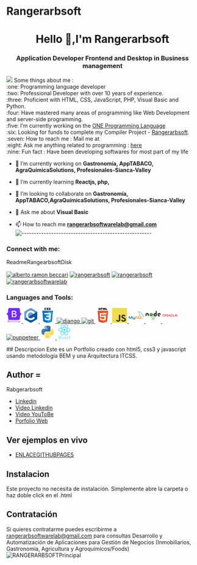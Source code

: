 # Rangerarbsoft
<h1 align="center">Hello 👋,I'm Rangerarbsoft</h1>
<h3 align="center">Application Developer Frontend and Desktop in Business management</h3>
<img src="C:\Users\54351\Pictures\IMAGENES\RANGERARBSOFTPrincipal.png">
Some things about me :<br/>
:one: Programming language developer<br/>
:two: Professional Developer with over 10 years of experience.<br/>
:three: Proficient with HTML, CSS, JavaScript, PHP, Visual Basic and Python.<br/> 
:four: Have mastered many areas of programming like Web Development and server-side programming.<br/>
:five: I’m currently working on the <a href="https://github.com/One-Language">ONE Programming Language</a><br/> 
:six: Looking for funds to complete my Compiler Project - <a href="https://github.com/19PosBGH32/Rangerarbsoft/edit/main/README.md">Rangerarbsoft</a>.<br/>
:seven: How to reach me : Mail me at</br>
:eight: Ask me anything related to programming : <a href="https://github.com/BaseMax/BaseMax/issues/new?assignees=&labels=question&template=custom.md&title=Question%3A+%5BYour-Title%5D">here</a><br/> 
:nine: Fun fact : Have been developing softwares for most part of my life

- 🔭 I’m currently working on **Gastronomía, AppTABACO, AgraQuímicaSolutions, Profesionales-Sianca-Valley**

- 🌱 I’m currently learning **Reactjs, php,**

- 👯 I’m looking to collaborate on **Gastronomía, AppTABACO,AgraQuímicaSolutions, Profesionales-Sianca-Valley**

- 💬 Ask me about **Visual Basic**

- 📫 How to reach me **rangerarbsoftwarelab@gmail.com**
![-----------------------------------------------------](
https://raw.githubusercontent.com/andreasbm/readme/master/assets/lines/aqua.png)

<h3 align="left">Connect with me:</h3>
<p align="left">
ReadmeRangearbsoftDisk

<a href="www.linkedin.com/in/Rangerarbsoft-0b14a0179
" target="blank"><img align="center" src="https://raw.githubusercontent.com/rahuldkjain/github-profile-readme-generator/master/src/images/icons/Social/linked-in-alt.svg" alt="alberto ramon beccari" height="30" width="40" /></a>
<a href="https://fb.com/rangerarbsoft" target="blank"><img align="center" src="https://raw.githubusercontent.com/rahuldkjain/github-profile-readme-generator/master/src/images/icons/Social/facebook.svg" alt="rangerarbsoft" height="30" width="40" /></a>
<a href="https://instagram.com/rangerarbsoft" target="blank"><img align="center" src="https://raw.githubusercontent.com/rahuldkjain/github-profile-readme-generator/master/src/images/icons/Social/instagram.svg" alt="rangerarbsoft" height="30" width="40" /></a>
<a href="https://www.youtube.com/c/rangerarbsoftwarelab" target="blank"><img align="center" src="https://raw.githubusercontent.com/rahuldkjain/github-profile-readme-generator/master/src/images/icons/Social/youtube.svg" alt="rangerarbsoftwarelab" height="30" width="40" /></a>
</p>

<h3 align="left">Languages and Tools:</h3>
<p align="left"> <a href="https://getbootstrap.com" target="_blank" rel="noreferrer"> <img src="https://raw.githubusercontent.com/devicons/devicon/master/icons/bootstrap/bootstrap-plain-wordmark.svg" alt="bootstrap" width="40" height="40"/> </a> <a href="https://www.cprogramming.com/" target="_blank" rel="noreferrer"> <img src="https://raw.githubusercontent.com/devicons/devicon/master/icons/c/c-original.svg" alt="c" width="40" height="40"/> </a> <a href="https://www.w3schools.com/css/" target="_blank" rel="noreferrer"> <img src="https://raw.githubusercontent.com/devicons/devicon/master/icons/css3/css3-original-wordmark.svg" alt="css3" width="40" height="40"/> </a> <a href="https://www.djangoproject.com/" target="_blank" rel="noreferrer"> <img src="https://cdn.worldvectorlogo.com/logos/django.svg" alt="django" width="40" height="40"/> </a> <a href="https://git-scm.com/" target="_blank" rel="noreferrer"> <img src="https://www.vectorlogo.zone/logos/git-scm/git-scm-icon.svg" alt="git" width="40" height="40"/> </a> <a href="https://www.w3.org/html/" target="_blank" rel="noreferrer"> <img src="https://raw.githubusercontent.com/devicons/devicon/master/icons/html5/html5-original-wordmark.svg" alt="html5" width="40" height="40"/> </a> <a href="https://developer.mozilla.org/en-US/docs/Web/JavaScript" target="_blank" rel="noreferrer"> <img src="https://raw.githubusercontent.com/devicons/devicon/master/icons/javascript/javascript-original.svg" alt="javascript" width="40" height="40"/> </a> <a href="https://www.mysql.com/" target="_blank" rel="noreferrer"> <img src="https://raw.githubusercontent.com/devicons/devicon/master/icons/mysql/mysql-original-wordmark.svg" alt="mysql" width="40" height="40"/> </a> <a href="https://nodejs.org" target="_blank" rel="noreferrer"> <img src="https://raw.githubusercontent.com/devicons/devicon/master/icons/nodejs/nodejs-original-wordmark.svg" alt="nodejs" width="40" height="40"/> </a> <a href="https://www.oracle.com/" target="_blank" rel="noreferrer"> <img src="https://raw.githubusercontent.com/devicons/devicon/master/icons/oracle/oracle-original.svg" alt="oracle" width="40" height="40"/> </a> <a href="https://github.com/puppeteer/puppeteer" target="_blank" rel="noreferrer"> <img src="https://www.vectorlogo.zone/logos/pptrdev/pptrdev-official.svg" alt="puppeteer" width="40" height="40"/> </a> <a href="https://www.python.org" target="_blank" rel="noreferrer"> <img src="https://raw.githubusercontent.com/devicons/devicon/master/icons/python/python-original.svg" alt="python" width="40" height="40"/> </a> <a href="https://reactjs.org/" target="_blank" rel="noreferrer"> <img src="https://raw.githubusercontent.com/devicons/devicon/master/icons/react/react-original-wordmark.svg" alt="react" width="40" height="40"/> </a> </p>
## Descripcion
Este es un Portfolio creado con html5, css3 y javascript usando metodología BEM y una Arquitectura ITCSS.

## Author =
Rabgerarbsoft

* [Linkedin](www.linkedin.com/in/Rangerarbsoft-0b14a0179)
* [Video Linkedin](https://www.linkedin.com/feed/update/urn:li:activity:7086778468855668736/)
* [Video YouToBe](https://www.youtube.com/watch?v=qdrtU-HzIJQ&list=PLPXLHgxwTzJW59IH32GHhuUnBItFW2E3K)
* [Porfolio Web]()

## Ver ejemplos en vivo
* [ENLACEGITHUBPAGES](ENLACEGITHUBPAGES)

## Instalacion
Este proyecto no necesita de instalación. Simplemente abre la carpeta o haz doble click en el .html

## Contratación
Si quieres contratarme puedes escribirme a rangerarbsoftwarelab@gmail.com para consultas
Desarrollo y Automatización de Aplicaciones para Gestión de Negocios (Inmobiliarios, Gastronomía, Agricultura y Agroquímicos/Foods)
![RANGERARBSOFTPrincipal](https://github.com/Rangerarbdev/Rangerarbsoft/assets/174370517/343d3890-a737-4b56-98dc-eb0278963a7b)
